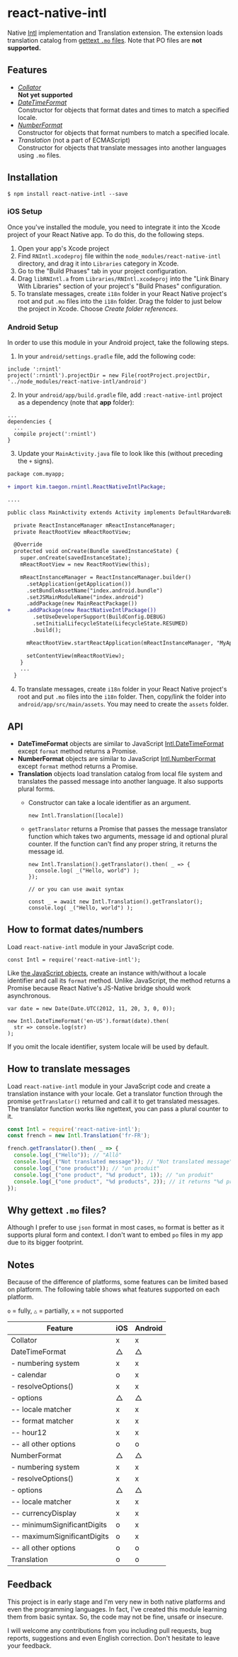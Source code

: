 # react-native-intl

Native [Intl](https://developer.mozilla.org/en-US/docs/Web/JavaScript/Reference/Global_Objects/Intl) implementation and Translation extension. The extension loads translation catalog from [gettext `.mo` files](https://www.gnu.org/software/gettext/manual/html_node/MO-Files.html). Note that PO files are **not supported.**

## Features

* [*Collator*](https://developer.mozilla.org/en-US/docs/Web/JavaScript/Reference/Global_Objects/Collator)  
**Not yet supported**
* [*DateTimeFormat*](https://developer.mozilla.org/en-US/docs/Web/JavaScript/Reference/Global_Objects/DateTimeFormat)  
Constructor for objects that format dates and times to match a specified locale.
* [*NumberFormat*](https://developer.mozilla.org/en-US/docs/Web/JavaScript/Reference/Global_Objects/NumberFormat)  
  Constructor for objects that format numbers to match a specified locale.
* *Translation* (not a part of ECMAScript)  
  Constructor for objects that translate messages into another languages using `.mo` files.

## Installation

```
$ npm install react-native-intl --save
```

### iOS Setup

Once you've installed the module, you need to integrate it into the Xcode project of your React Native app. To do this, do the following steps.

1. Open your app's Xcode project
2. Find `RNIntl.xcodeproj` file within the `node_modules/react-native-intl` directory, and drag it into `Libraries` category in Xcode.
3. Go to the "Build Phases" tab in your project configuration.
4. Drag `libRNIntl.a` from `Libraries/RNIntl.xcodeproj` into the "Link Binary With Libraries" section of your project's "Build Phases" configuration.
5. To translate messages, create `i18n` folder in your React Native project's root and put `.mo` files into the `i18n` folder. Drag the folder to just below the project in Xcode. Choose *Create folder references*.

### Android Setup

In order to use this module in your Android project, take the following steps.

1. In your `android/settings.gradle` file, add the following code:

  ```
  include ':rnintl'
  project(':rnintl').projectDir = new File(rootProject.projectDir, '../node_modules/react-native-intl/android')
  ```

2. In your `android/app/build.gradle` file, add `:react-native-intl` project as a dependency (note that **app** folder):

  ```
  ...
  dependencies {
    ...
    compile project(':rnintl')
  }
  ```

3. Update your `MainActivity.java` file to look like this (without preceding the `+` signs).

  ```diff
  package com.myapp;

  + import kim.taegon.rnintl.ReactNativeIntlPackage;

  ....

  public class MainActivity extends Activity implements DefaultHardwareBackBtnHandler {

    private ReactInstanceManager mReactInstanceManager;
    private ReactRootView mReactRootView;

    @Override
    protected void onCreate(Bundle savedInstanceState) {
      super.onCreate(savedInstanceState);
      mReactRootView = new ReactRootView(this);

      mReactInstanceManager = ReactInstanceManager.builder()
        .setApplication(getApplication())
        .setBundleAssetName("index.android.bundle")
        .setJSMainModuleName("index.android")
        .addPackage(new MainReactPackage())
+     .addPackage(new ReactNativeIntlPackage())
          .setUseDeveloperSupport(BuildConfig.DEBUG)
          .setInitialLifecycleState(LifecycleState.RESUMED)
          .build();

        mReactRootView.startReactApplication(mReactInstanceManager, "MyApp", null);

        setContentView(mReactRootView);
      }
      ...
    }
  ```

4. To translate messages, create `i18n` folder in your React Native project's root and put `.mo` files into the `i18n` folder. Then, copy/link the folder into `android/app/src/main/assets`. You may need to create the `assets` folder.

## API

* **DateTimeFormat** objects are similar to JavaScript  [Intl.DateTimeFormat](https://developer.mozilla.org/en-US/docs/Web/JavaScript/Reference/Global_Objects/DateTimeFormat) except `format` method returns a Promise.
* **NumberFormat** objects are similar to JavaScript [Intl.NumberFormat](https://developer.mozilla.org/en-US/docs/Web/JavaScript/Reference/Global_Objects/NumberFormat) except `format` method returns a Promise.
* **Translation** objects load translation catalog from local file system and translates the passed message into another language. It also supports plural forms.
  * Constructor can take a locale identifier as an argument.

    ```
    new Intl.Translation([locale])
    ```

  * `getTranslator` returns a Promise that passes the message translator function which takes two arguments, message id and optional plural counter. If the function can't find any proper string, it returns the message id.

    ```
    new Intl.Translation().getTranslator().then( _ => {
      console.log( _("Hello, world") );
    });

    // or you can use await syntax

    const _ = await new Intl.Translation().getTranslator();
    console.log( _("Hello, world") );
    ```

## How to format dates/numbers

Load `react-native-intl` module in your JavaScript code.

```
const Intl = require('react-native-intl');
```

Like [the JavaScript objects](https://developer.mozilla.org/en-US/docs/Web/JavaScript/Reference/Global_Objects/Intl), create an instance with/without a locale identifier and call its `format` method. Unlike  JavaScript, the method returns a Promise because React Native's JS-Native bridge should work asynchronous.

```
var date = new Date(Date.UTC(2012, 11, 20, 3, 0, 0));

new Intl.DateTimeFormat('en-US').format(date).then(
  str => console.log(str)
);
```

If you omit the locale identifier, system locale will be used by default.

## How to translate messages

Load `react-native-intl` module in your JavaScript code and create a translation instance with your locale. Get a translator function through the promise `getTranslator()` returned and call it to get translated messages. The translator function works like ngettext, you can pass a plural counter to it.

```javascript
const Intl = require('react-native-intl');
const french = new Intl.Translation('fr-FR');

french.getTranslator().then( _ => {
  console.log(_("Hello")); // "Allô"
  console.log(_("Not translated message")); // "Not translated message" returns the original message
  console.log(_("one product")); // "un produit"
  console.log(_("one product", "%d product", 1)); // "un produit"
  console.log(_("one product", "%d products", 2)); // it returns "%d produits" as the translator works like ngettext.
});
```

## Why gettext `.mo` files?

Although I prefer to use `json` format in most cases, `mo` format is better as it supports plural form and context. I don't want to embed `po` files in my app due to its bigger footprint.

## Notes

Because of the difference of platforms, some features can be limited based on platform.
The following table shows what features supported on each platform.

`o` = fully, `△` =  partially, `x` = not supported

|            Feature           | iOS | Android |
|------------------------------|-----|---------|
| Collator                     |  x  |    x    |
| DateTimeFormat               |  △  |    △    |
|  - numbering system          |  x  |    x    |
|  - calendar                  |  o  |    x    |
|  - resolveOptions()          |  x  |    x    |
|  - options                   |  △  |    △    |
|  -- locale matcher           |  x  |    x    |
|  -- format matcher           |  x  |    x    |
|  -- hour12                   |  x  |    x    |
|  -- all other options        |  o  |    o    |
| NumberFormat                 |  △  |    △    |
|  - numbering system          |  x  |    x    |
|  - resolveOptions()          |  x  |    x    |
|  - options                   |  △  |    △    |
|  -- locale matcher           |  x  |    x    |
|  -- currencyDisplay          |  x  |    x    |
|  -- minimumSignificantDigits |  o  |    x    |
|  -- maximumSignificantDigits |  o  |    x    |
|  -- all other options        |  o  |    o    |
| Translation                  |  o  |    o    |

## Feedback

This project is in early stage and I'm very new in both native platforms and even the programming languages.
In fact, I've created this module learning them from basic syntax. So, the code may not be fine, unsafe or insecure.

I will welcome any contributions from you including pull requests, bug reports, suggestions and even English correction.
Don't hesitate to leave your feedback.
